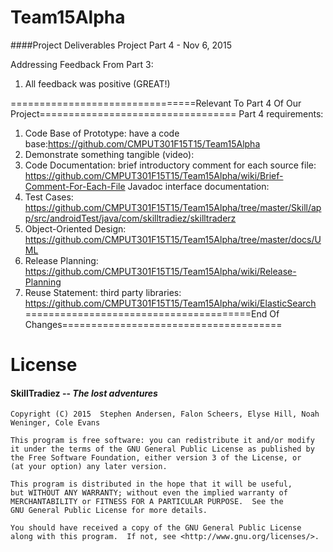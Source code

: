 # Team15Alpha
####Project Deliverables 
Project Part 4 - Nov 6, 2015

Addressing Feedback From Part 3:
  1. All feedback was positive (GREAT!)

================================Relevant To Part 4 Of Our Project==================================
Part 4 requirements:
   1. Code Base of Prototype: have a code base:https://github.com/CMPUT301F15T15/Team15Alpha
   2. Demonstrate something tangible (video): 
   3. Code Documentation: brief introductory comment for each source file: https://github.com/CMPUT301F15T15/Team15Alpha/wiki/Brief-Comment-For-Each-File
                          Javadoc interface documentation:
   4. Test Cases: https://github.com/CMPUT301F15T15/Team15Alpha/tree/master/Skill/app/src/androidTest/java/com/skilltradiez/skilltraderz
   5. Object-Oriented Design:  https://github.com/CMPUT301F15T15/Team15Alpha/tree/master/docs/UML
   6. Release Planning: https://github.com/CMPUT301F15T15/Team15Alpha/wiki/Release-Planning
   7. Reuse Statement: third party libraries:  https://github.com/CMPUT301F15T15/Team15Alpha/wiki/ElasticSearch
=======================================End Of Changes======================================


# License 
####   __SkillTradiez__ -- _The lost adventures_
   
    Copyright (C) 2015  Stephen Andersen, Falon Scheers, Elyse Hill, Noah Weninger, Cole Evans

    This program is free software: you can redistribute it and/or modify
    it under the terms of the GNU General Public License as published by
    the Free Software Foundation, either version 3 of the License, or
    (at your option) any later version.

    This program is distributed in the hope that it will be useful,
    but WITHOUT ANY WARRANTY; without even the implied warranty of
    MERCHANTABILITY or FITNESS FOR A PARTICULAR PURPOSE.  See the
    GNU General Public License for more details.

    You should have received a copy of the GNU General Public License
    along with this program.  If not, see <http://www.gnu.org/licenses/>.
